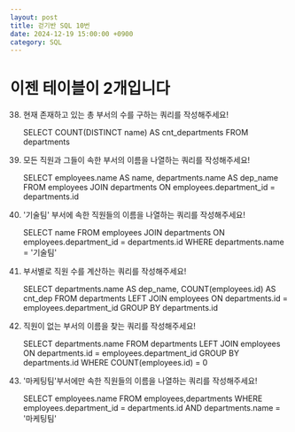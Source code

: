 ```yaml
---
layout: post
title: 걷기반 SQL 10번
date: 2024-12-19 15:00:00 +0900
category: SQL
---
```

# 이젠 테이블이 2개입니다

38. 현재 존재하고 있는 총 부서의 수를 구하는 쿼리를 작성해주세요!

    SELECT COUNT(DISTINCT name) AS cnt_departments FROM departments

39. 모든 직원과 그들이 속한 부서의 이름을 나열하는 쿼리를 작성해주세요!

    SELECT employees.name AS name, departments.name AS dep_name FROM employees JOIN departments ON employees.department_id = departments.id

40. '기술팀' 부서에 속한 직원들의 이름을 나열하는 쿼리를 작성해주세요!

    SELECT name FROM employees JOIN departments ON employees.department_id = departments.id WHERE departments.name = '기술팀'

41. 부서별로 직원 수를 계산하는 쿼리를 작성해주세요!

    SELECT departments.name AS dep_name, COUNT(employees.id) AS cnt_dep FROM departments LEFT JOIN employees ON departments.id = employees.department_id GROUP BY departments.id

42. 직원이 없는 부서의 이름을 찾는 쿼리를 작성해주세요!

    SELECT departments.name FROM departments LEFT JOIN employees ON departments.id = employees.department_id GROUP BY departments.id WHERE COUNT(employees.id) = 0

43. '마케팅팀'부서에만 속한 직원들의 이름을 나열하는 쿼리를 작성해주세요!

    SELECT employees.name FROM employees,departments WHERE employees.department_id = departments.id AND departments.name = '마케팅팀'